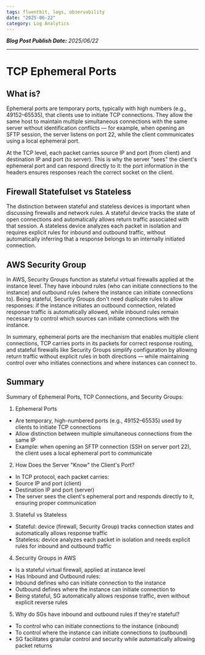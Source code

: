 ```yaml
---
tags: fluentbit, logs, observability
date: "2025-06-22"
category: Log Analytics
---
```


*__Blog Post Publish Date:__ 2025/06/22*

---

# TCP Ephemeral Ports

## What is?

Ephemeral ports are temporary ports, typically with high numbers (e.g., 49152–65535), that clients use to initiate TCP connections. They allow the same host to maintain multiple simultaneous connections with the same server without identification conflicts — for example, when opening an SFTP session, the server listens on port 22, while the client communicates using a local ephemeral port.

At the TCP level, each packet carries source IP and port (from client) and destination IP and port (to server). This is why the server "sees" the client's ephemeral port and can respond directly to it: the port information in the headers ensures responses reach the correct socket on the client.

## Firewall Statefulset vs Stateless

The distinction between stateful and stateless devices is important when discussing firewalls and network rules. A stateful device tracks the state of open connections and automatically allows return traffic associated with that session. A stateless device analyzes each packet in isolation and requires explicit rules for inbound and outbound traffic, without automatically inferring that a response belongs to an internally initiated connection.

## AWS Security Group

In AWS, Security Groups function as stateful virtual firewalls applied at the instance level. They have inbound rules (who can initiate connections to the instance) and outbound rules (where the instance can initiate connections to). Being stateful, Security Groups don't need duplicate rules to allow responses: if the instance initiates an outbound connection, related response traffic is automatically allowed, while inbound rules remain necessary to control which sources can initiate connections with the instance.

In summary, ephemeral ports are the mechanism that enables multiple client connections, TCP carries ports in its packets for correct response routing, and stateful firewalls like Security Groups simplify configuration by allowing return traffic without explicit rules in both directions — while maintaining control over who initiates connections and where instances can connect to.

## Summary

Summary of Ephemeral Ports, TCP Connections, and Security Groups:

1. Ephemeral Ports
- Are temporary, high-numbered ports (e.g., 49152–65535) used by clients to initiate TCP connections
- Allow distinction between multiple simultaneous connections from the same IP
- Example: when opening an SFTP connection (SSH on server port 22), the client uses a local ephemeral port to communicate

2. How Does the Server "Know" the Client's Port?
- In TCP protocol, each packet carries:
- Source IP and port (client)
- Destination IP and port (server)
- The server sees the client's ephemeral port and responds directly to it, ensuring proper communication

3. Stateful vs Stateless
- Stateful: device (firewall, Security Group) tracks connection states and automatically allows response traffic
- Stateless: device analyzes each packet in isolation and needs explicit rules for inbound and outbound traffic

4. Security Groups in AWS
- Is a stateful virtual firewall, applied at instance level
- Has Inbound and Outbound rules:
- Inbound defines who can initiate connection to the instance
- Outbound defines where the instance can initiate connection to
- Being stateful, SG automatically allows response traffic, even without explicit reverse rules

5. Why do SGs have inbound and outbound rules if they're stateful?
- To control who can initiate connections to the instance (inbound)
- To control where the instance can initiate connections to (outbound)
- SG facilitates granular control and security while automatically allowing packet returns

